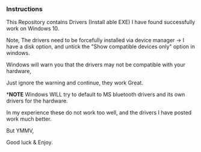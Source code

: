 ### Instructions



This Repository contains Drivers (Install able EXE) I have found successfully work on Windows 10.


Note, The drivers need to be forcefully installed via device manager -> I have a disk option, and untick the "Show compatible devices only" option in windows.

Windows will warn you that the drivers may not be compatible with your hardware,

Just ignore the warning and continue, they work Great.


***NOTE**
Windows WILL try to default to MS bluetooth drivers and its own drivers for the hardware.

In my experience these do not work too well, and the drivers I have posted work much better.

But YMMV,

Good luck & Enjoy.
